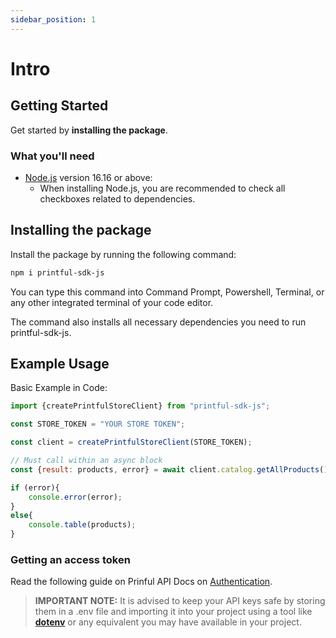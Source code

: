 ```yaml
---
sidebar_position: 1
---
```

# Intro

## Getting Started

Get started by **installing the package**.

### What you'll need

- [Node.js](https://nodejs.org/en/download/) version 16.16 or above:
  - When installing Node.js, you are recommended to check all checkboxes related to dependencies.

## Installing the package

Install the package by running the following command:

```bash
npm i printful-sdk-js
```

You can type this command into Command Prompt, Powershell, Terminal, or any other integrated terminal of your code editor.

The command also installs all necessary dependencies you need to run printful-sdk-js.

## Example Usage

Basic Example in Code:

```js
import {createPrintfulStoreClient} from "printful-sdk-js";

const STORE_TOKEN = "YOUR STORE TOKEN";

const client = createPrintfulStoreClient(STORE_TOKEN);

// Must call within an async block
const {result: products, error} = await client.catalog.getAllProducts();

if (error){
	console.error(error);
}
else{
	console.table(products);
}
```

### Getting an access token

Read the following guide on Prinful API Docs on [Authentication](https://developers.printful.com/docs/?_gl=1*1sbmfdi*_ga*NDMzMTM2Mjk0LjE2ODcyMzU3MDc.*_ga_EZ4XVRL864*MTY4ODc3OTM1NC4xMi4xLjE2ODg3ODEwMzYuMTAuMC4w#tag/Authorization).

> **IMPORTANT NOTE:** It is advised to keep your API keys safe by storing them in a .env file and importing it into your project using a tool like **[dotenv](https://www.npmjs.com/package/dotenv)** or any equivalent you may have available in your project.